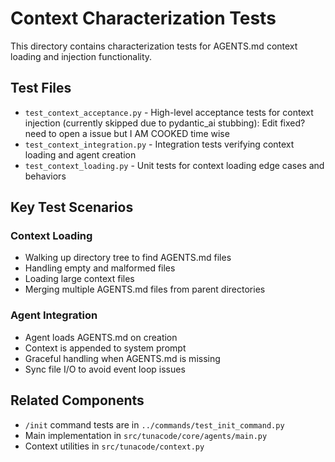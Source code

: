 # Context Characterization Tests

This directory contains characterization tests for AGENTS.md context loading and injection functionality.

## Test Files

- `test_context_acceptance.py` - High-level acceptance tests for context injection (currently skipped due to pydantic_ai stubbing): Edit fixed? need to open a issue but I AM COOKED time wise
- `test_context_integration.py` - Integration tests verifying context loading and agent creation
- `test_context_loading.py` - Unit tests for context loading edge cases and behaviors

## Key Test Scenarios

### Context Loading
- Walking up directory tree to find AGENTS.md files
- Handling empty and malformed files
- Loading large context files
- Merging multiple AGENTS.md files from parent directories

### Agent Integration
- Agent loads AGENTS.md on creation
- Context is appended to system prompt
- Graceful handling when AGENTS.md is missing
- Sync file I/O to avoid event loop issues

## Related Components
- `/init` command tests are in `../commands/test_init_command.py`
- Main implementation in `src/tunacode/core/agents/main.py`
- Context utilities in `src/tunacode/context.py`
